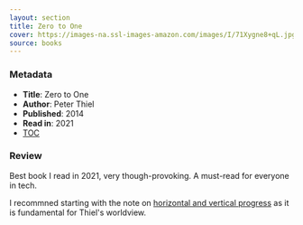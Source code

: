 ```yaml
---
layout: section
title: Zero to One
cover: https://images-na.ssl-images-amazon.com/images/I/71Xygne8+qL.jpg
source: books
---
```


### Metadata
- **Title**: Zero to One
- **Author**: Peter Thiel
- **Published**: 2014
- **Read in**: 2021
- [TOC](https://firebasestorage.googleapis.com/v0/b/firescript-577a2.appspot.com/o/imgs%2Fapp%2FVitecek%2Fl3aO0NpBBj.png?alt=media&token=74f3a5dc-9bf4-4a39-8cc3-8527b5fe1a1b)

### Review
Best book I read in 2021, very though-provoking. A must-read for everyone in tech.

I recommned starting with the note on [horizontal and vertical progress](horizontal-and-vertical-progress) as it is fundamental for Thiel's worldview.
